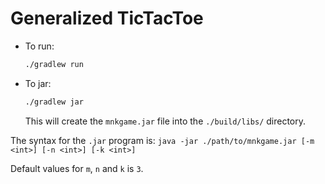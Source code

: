 Generalized TicTacToe
=====================

* To run:
    ```sh
    ./gradlew run
    ```

* To jar:
    ```sh
    ./gradlew jar
    ```
    This will create the `mnkgame.jar` file into the `./build/libs/` directory.

The syntax for the `.jar` program is:
    ```
    java -jar ./path/to/mnkgame.jar [-m <int>] [-n <int>] [-k <int>]
    ```

Default values for `m`, `n` and `k` is `3`.

